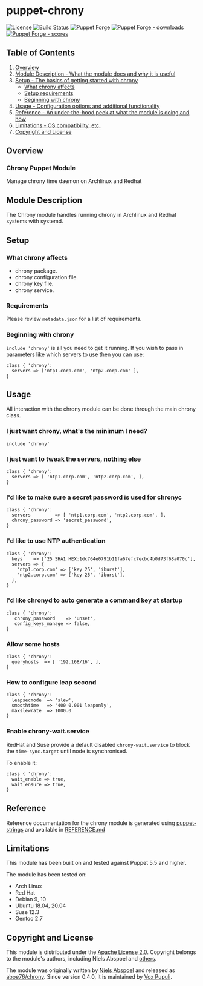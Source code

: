 # puppet-chrony

[![License](https://img.shields.io/github/license/voxpupuli/puppet-chrony.svg)](https://github.com/voxpupuli/puppet-chrony/blob/master/LICENSE)
[![Build Status](https://secure.travis-ci.org/voxpupuli/puppet-chrony.png?branch=master)](http://travis-ci.org/voxpupuli/puppet-chrony)
[![Puppet Forge](https://img.shields.io/puppetforge/v/puppet/chrony.svg?style=flat)](https://forge.puppetlabs.com/puppet/chrony)
[![Puppet Forge - downloads](https://img.shields.io/puppetforge/dt/puppet/chrony.svg?style=flat)](https://forge.puppetlabs.com/puppet/chrony)
[![Puppet Forge - scores](https://img.shields.io/puppetforge/f/puppet/chrony.svg?style=flat)](https://forge.puppetlabs.com/puppet/chrony)

## Table of Contents

1. [Overview](#overview)
1. [Module Description - What the module does and why it is useful](#module-description)
1. [Setup - The basics of getting started with chrony](#setup)
   - [What chrony affects](#what-chrony-affects)
   - [Setup requirements](#setup-requirements)
   - [Beginning with chrony](#beginning-with-chrony)
1. [Usage - Configuration options and additional functionality](#usage)
1. [Reference - An under-the-hood peek at what the module is doing and how](#reference)
1. [Limitations - OS compatibility, etc.](#limitations)
1. [Copyright and License](#copyright-and-license)

## Overview

### Chrony Puppet Module

Manage chrony time daemon on Archlinux and Redhat

## Module Description

The Chrony module handles running chrony in Archlinux and Redhat systems
with systemd.

## Setup

### What chrony affects

- chrony package.
- chrony configuration file.
- chrony key file.
- chrony service.

### Requirements

Please review `metadata.json` for a list of requirements.

### Beginning with chrony

`include 'chrony'` is all you need to get it running. If you
wish to pass in parameters like which servers to use
then you can use:

```puppet
class { 'chrony':
  servers => ['ntp1.corp.com', 'ntp2.corp.com' ],
}
```

## Usage

All interaction with the chrony module can be done through
the main chrony class.

### I just want chrony, what's the minimum I need?

```puppet
include 'chrony'
```

### I just want to tweak the servers, nothing else

```puppet
class { 'chrony':
  servers => [ 'ntp1.corp.com', 'ntp2.corp.com', ],
}
```

### I'd like to make sure a secret password is used for chronyc

```puppet
class { 'chrony':
  servers         => [ 'ntp1.corp.com', 'ntp2.corp.com', ],
  chrony_password => 'secret_password',
}
```

### I'd like to use NTP authentication

```puppet
class { 'chrony':
  keys    => ['25 SHA1 HEX:1dc764e0791b11fa67efc7ecbc4b0d73f68a070c'],
  servers => {
    'ntp1.corp.com' => ['key 25', 'iburst'],
    'ntp2.corp.com' => ['key 25', 'iburst'],
  },
}
```

### I'd like chronyd to auto generate a command key at startup

```puppet
class { 'chrony':
   chrony_password    => 'unset',
   config_keys_manage => false,
}
```

### Allow some hosts

```puppet
class { 'chrony':
  queryhosts  => [ '192.168/16', ],
}
```

### How to configure leap second

```puppet
class { 'chrony':
  leapsecmode  => 'slew',
  smoothtime   => '400 0.001 leaponly',
  maxslewrate  => 1000.0
}
```

### Enable chrony-wait.service
RedHat and Suse provide a default disabled `chrony-wait.service` to block the `time-sync.target`
until node is synchronised.

To enable it:

```puppet
class { 'chrony':
  wait_enable => true,
  wait_ensure => true,
}
```

## Reference

Reference documentation for the chrony module is generated using
[puppet-strings](https://puppet.com/docs/puppet/latest/puppet_strings.html) and
available in [REFERENCE.md](REFERENCE.md)

## Limitations

This module has been built on and tested against Puppet 5.5 and higher.

The module has been tested on:

- Arch Linux
- Red Hat
- Debian 9, 10
- Ubuntu 18.04, 20.04
- Suse 12.3
- Gentoo 2.7

## Copyright and License

This module is distributed under the [Apache License 2.0](LICENSE). Copyright
belongs to the module's authors, including Niels Abspoel and
[others](https://github.com/voxpupuli/puppet-chrony/graphs/contributors).

The module was originally written by [Niels Abspoel](https://github.com/aboe76)
and released as [aboe76/chrony](https://forge.puppet.com/aboe/chrony).
Since version 0.4.0, it is maintained by [Vox Pupuli](https://voxpupuli.org/).

